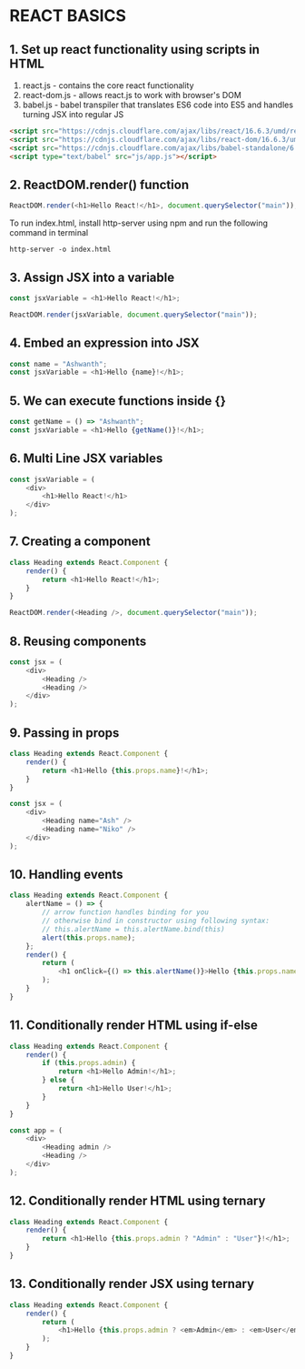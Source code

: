 # REACT BASICS

## 1. Set up react functionality using scripts in HTML

1. react.js - contains the core react functionality
2. react-dom.js - allows react.js to work with browser's DOM
3. babel.js - babel transpiler that translates ES6 code into ES5 and handles turning JSX into regular JS

```html
<script src="https://cdnjs.cloudflare.com/ajax/libs/react/16.6.3/umd/react.production.min.js"></script>
<script src="https://cdnjs.cloudflare.com/ajax/libs/react-dom/16.6.3/umd/react-dom.production.min.js"></script>
<script src="https://cdnjs.cloudflare.com/ajax/libs/babel-standalone/6.26.0/babel.min.js"></script>
<script type="text/babel" src="js/app.js"></script>
```

## 2. ReactDOM.render() function

```javascript
ReactDOM.render(<h1>Hello React!</h1>, document.querySelector("main"));
```

To run index.html, install http-server using npm and run the following command in terminal

```
http-server -o index.html
```

## 3. Assign JSX into a variable

```javascript
const jsxVariable = <h1>Hello React!</h1>;

ReactDOM.render(jsxVariable, document.querySelector("main"));
```

## 4. Embed an expression into JSX

```javascript
const name = "Ashwanth";
const jsxVariable = <h1>Hello {name}!</h1>;
```

## 5. We can execute functions inside {}

```javascript
const getName = () => "Ashwanth";
const jsxVariable = <h1>Hello {getName()}!</h1>;
```

## 6. Multi Line JSX variables

```javascript
const jsxVariable = (
    <div>
        <h1>Hello React!</h1>
    </div>
);
```

## 7. Creating a component

```javascript
class Heading extends React.Component {
    render() {
        return <h1>Hello React!</h1>;
    }
}

ReactDOM.render(<Heading />, document.querySelector("main"));
```

## 8. Reusing components

```javascript
const jsx = (
    <div>
        <Heading />
        <Heading />
    </div>
);
```

## 9. Passing in props

```javascript
class Heading extends React.Component {
    render() {
        return <h1>Hello {this.props.name}!</h1>;
    }
}

const jsx = (
    <div>
        <Heading name="Ash" />
        <Heading name="Niko" />
    </div>
);
```

## 10. Handling events

```javascript
class Heading extends React.Component {
    alertName = () => {
        // arrow function handles binding for you
        // otherwise bind in constructor using following syntax:
        // this.alertName = this.alertName.bind(this)
        alert(this.props.name);
    };
    render() {
        return (
            <h1 onClick={() => this.alertName()}>Hello {this.props.name}!</h1>
        );
    }
}
```

## 11. Conditionally render HTML using if-else

```javascript
class Heading extends React.Component {
    render() {
        if (this.props.admin) {
            return <h1>Hello Admin!</h1>;
        } else {
            return <h1>Hello User!</h1>;
        }
    }
}

const app = (
    <div>
        <Heading admin />
        <Heading />
    </div>
);
```

## 12. Conditionally render HTML using ternary

```javascript
class Heading extends React.Component {
    render() {
        return <h1>Hello {this.props.admin ? "Admin" : "User"}!</h1>;
    }
}
```

## 13. Conditionally render JSX using ternary

```javascript
class Heading extends React.Component {
    render() {
        return (
            <h1>Hello {this.props.admin ? <em>Admin</em> : <em>User</em>}!</h1>
        );
    }
}
```
